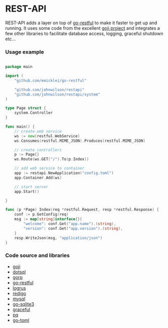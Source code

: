 REST-API
========

REST-API adds a layer on top of [go-restful](https://github.com/emicklei/go-restful) to make it faster to get up and running. It uses some code from the excellent [goji project](https://github.com/zenazn/goji) and integrates a few other libraries to facilitate database access, logging, graceful shutdown etc...

### Usage example

```Go

package main

import (
	"github.com/emicklei/go-restful"

	"github.com/johnwilson/restapi"
	"github.com/johnwilson/restapi/system"
)

type Page struct {
	system.Controller
}

func main() {
	// create web service
	ws := new(restful.WebService)
	ws.Consumes(restful.MIME_JSON).Produces(restful.MIME_JSON)

	// create controllers
	p := Page{}
	ws.Route(ws.GET("/").To(p.Index))

	// add web service to container
	app := restapi.NewApplication("config.toml")
	app.Container.Add(ws)

	// start server
	app.Start()

}

func (p *Page) Index(req *restful.Request, resp *restful.Response) {
	conf := p.GetConfig(req)
	msg := map[string]interface{}{
		"welcome": conf.Get("app.name").(string),
		"version": conf.Get("app.version").(string),
	}
	resp.WriteJson(msg, "application/json")
}

```

### Code source and libraries

* [goji](https://github.com/zenazn/goji)
* [dotsql](https://github.com/gchaincl/dotsql)
* [gorp](https://gopkg.in/gorp.v1)
* [go-restful](https://github.com/emicklei/go-restful)
* [logrus](https://github.com/Sirupsen/logrus)
* [redigo](https://github.com/garyburd/redigo)
* [mysql](https://github.com/go-sql-driver/mysql)
* [go-sqlite3](https://github.com/mattn/go-sqlite3)
* [graceful](https://gopkg.in/tylerb/graceful.v1)
* [pq](https://github.com/lib/pq)
* [go-toml](https://github.com/pelletier/go-toml)